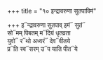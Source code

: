 +++
title = "१० इन्द्रावरुणा सुतपाविमं"

+++
इ᳓न्द्रावरुणा सुतपाव् इमं᳓ सुतं᳓  
सो᳓मम् पिबतम् म᳓दियं धृतव्रता  
युवो᳓ र᳓थो अध्वरं᳓ देव᳓वीतये  
प्र᳓ति स्व᳓सरम् उ᳓प याति पीत᳓ये
